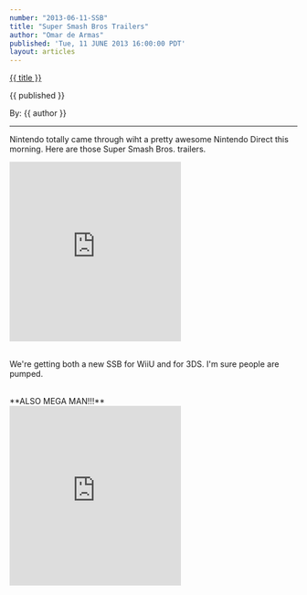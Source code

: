```yaml
---
number: "2013-06-11-SSB"
title: "Super Smash Bros Trailers"
author: "Omar de Armas"
published: 'Tue, 11 JUNE 2013 16:00:00 PDT'
layout: articles
---
```


<a href="../posts/{{ number }}.html" class='postTitleLink'><p class='postTitle'>{{ title }}</p></a>
<p class='postPublished'>{{ published }}</p>
<p class='postAuthor'>By: {{ author }}</p>
<hr>

<p>Nintendo totally came through wiht a pretty awesome Nintendo Direct this morning. Here are those Super Smash Bros. trailers.</p>
<div class="vid_container">
  <iframe frameborder="0" height="315" src="http://www.youtube.com/embed/xvudMu-5kIU"></iframe>
</div>
<br>
<p>We're getting both a new SSB for WiiU and for 3DS. I'm sure people are pumped.</p>
<br>
**ALSO MEGA MAN!!!**
<br>
<div class="vid_container">
  <iframe frameborder="0" height="315" src="http://www.youtube.com/embed/aX2KNyaoNV4"></iframe>
</div>